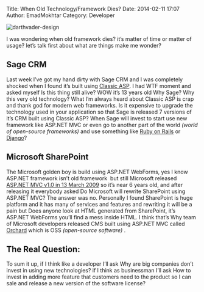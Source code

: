 Title: When Old Technology/Framework Dies?
Date: 2014-02-11 17:07
Author: EmadMokhtar
Category: Developer

![darthvader-design]({filename}/images/darthvader-design.jpg)

I was wondering when old framework dies? it’s matter of time or matter of usage? let’s talk first about what are things make me wonder?

Sage CRM
--------

Last week I’ve got my hand dirty with Sage CRM and I was completely shocked when I found it’s built using [Classic ASP](http://en.wikipedia.org/wiki/Active_Server_Pages). I had WTF moment and asked myself Is this thing still alive? WOW it’s 13 years old Why Sage? Why this very old technology? What I’m always heard about Classic ASP is crap and thank god for modern web frameworks. Is it expensive to upgrade the technology used in your application so that Sage is released 7 versions of it’s CRM built using Classic ASP? When Sage will invest to start use new framework like ASP.NET MVC or even go to another part of the world *(world of open-source frameworks)* and use something like [Ruby on Rails](http://rubyonrails.org/) or [Django](https://www.djangoproject.com/)?

Microsoft SharePoint
--------------------

The Microsoft golden boy is build using ASP.NET WebForms, yes I know ASP.NET framework isn’t old framework  but still Microsoft released [ASP.NET MVC v1.0 in 13 March 2009](http://www.microsoft.com/en-us/download/details.aspx?id=5388) so it’s near 6 years old, and after releasing it everybody asked Do Microsoft will rewrite SharePoint using ASP.NET MVC? The answer was no. Personally I found SharePoint is huge platform and it has many of services and features and rewriting it will be a pain but Does anyone look at HTML generated from SharePoint, it’s ASP.NET WebForms you’ll find a mess inside HTML. I think that’s Why team of Microsoft developers released CMS built using ASP.NET MVC called [Orchard](http://www.orchardproject.net/mission) which is OSS *(open-source software)* .

The Real Question:
------------------

To sum it up, if I think like a developer I’ll ask Why are big companies don’t invest in using new technologies? if I think as businessman I’ll ask How to invest in adding more feature that customers need to the product so I can sale and release a new version of the software license?
